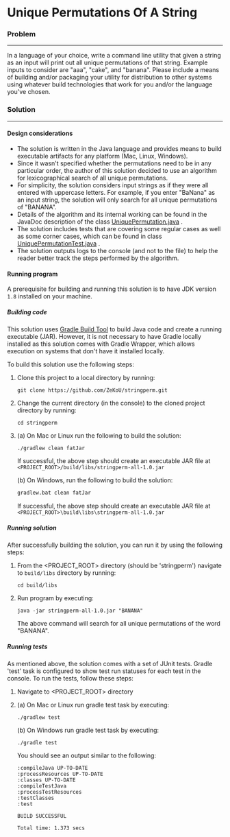 # Unique Permutations Of A String

### Problem
<hr>
In a language of your choice, write a command line utility that given a string as an input will print out all unique permutations of that string. Example inputs to consider are "aaa", "cake", and "banana".
Please include a means of building and/or packaging your utility for distribution to other systems using whatever build technologies that work for you and/or the language you've chosen.

### Solution
<hr>

#### Design considerations

- The solution is written in the Java language and provides means to build executable
  artifacts for any platform (Mac, Linux, Windows).
- Since it wasn't specified whether the permutations need to be in any particular
  order, the author of this solution decided to use an algorithm for lexicographical 
  search of all unique permutations.
- For simplicity, the solution considers input strings as if they were all entered with uppercase letters.
  For example, if you enter "BaNana" as an input string, the solution will only search for all
  unique permutations of "BANANA".
- Details of the algorithm and its internal working can be found in the JavaDoc 
  description of the class [UniquePermutation.java](https://github.com/ZeKoU/stringperm/blob/master/src/main/java/com/acton/interview/stringperm/UniquePermutation.java) .
- The solution includes tests that are covering some regular cases as well as some corner cases, which can be found in class [UniquePermutationTest.java](https://github.com/ZeKoU/stringperm/blob/master/src/test/java/com/acton/interview/stringperm/UniquePermutationTest.java) .
- The solution outputs logs to the console (and not to the file) to help the reader better track the steps performed by the algorithm.

#### Running program

A prerequisite for building and running this solution is to have JDK version `1.8` installed on your machine.

##### Building code

This solution uses [Gradle Build Tool](https://gradle.org/) to build Java code and create a running executable (JAR). However, it is not necessary to have Gradle locally installed as this solution comes with Gradle Wrapper, which allows execution on systems that don't have it installed locally.

To build this solution use the following steps:

1. Clone this project to a local directory by running:
   
   ```shell
   git clone https://github.com/ZeKoU/stringperm.git
   ```

2. Change the current directory (in the console) to the cloned project directory by running:

   ```shell
   cd stringperm
   ```

3. (a) On Mac or Linux run the following to build the solution:

   ```shell
   ./gradlew clean fatJar
   ```
   
   If successful, the above step should create an executable JAR file at 
   `<PROJECT_ROOT>/build/libs/stringperm-all-1.0.jar`
   
   (b) On Windows, run the following to build the solution:
   
   ```bat
   gradlew.bat clean fatJar
   ```
   
   If successful, the above step should create an executable JAR file at
   `<PROJECT_ROOT>\build\libs\stringperm-all-1.0.jar`
   
##### Running solution

After successfully building the solution, you can run it by using the following steps:

1. From the <PROJECT_ROOT> directory (should be 'stringperm') navigate to 
   `build/libs` directory by running:

	```shell
	cd build/libs
	```
	
2. Run program by executing:
   
   ```shell
   java -jar stringperm-all-1.0.jar "BANANA"
   ```
   The above command will search for all unique permutations of the word "BANANA".

##### Running tests

As mentioned above, the solution comes with a set of JUnit tests. Gradle 'test' task is configured to show test run statuses for each test in the console.
To run the tests, follow these steps:

1. Navigate to <PROJECT_ROOT> directory
2. (a) On Mac or Linux run gradle test task by executing:
   
   ```shell
   ./gradlew test
   ```
   (b) On Windows run gradle test task by executing:
   
   ```shell
   ./gradle test
   ```
   You should see an output similar to the following:

	```
	:compileJava UP-TO-DATE
	:processResources UP-TO-DATE
	:classes UP-TO-DATE
	:compileTestJava
	:processTestResources
	:testClasses
	:test
	
	BUILD SUCCESSFUL
	
	Total time: 1.373 secs
	```
   